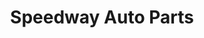 ---
title: "Speedway Auto Parts"
url: /indianapolis/speedway-auto-parts-east-washington-street/
shop: Autoteile
---